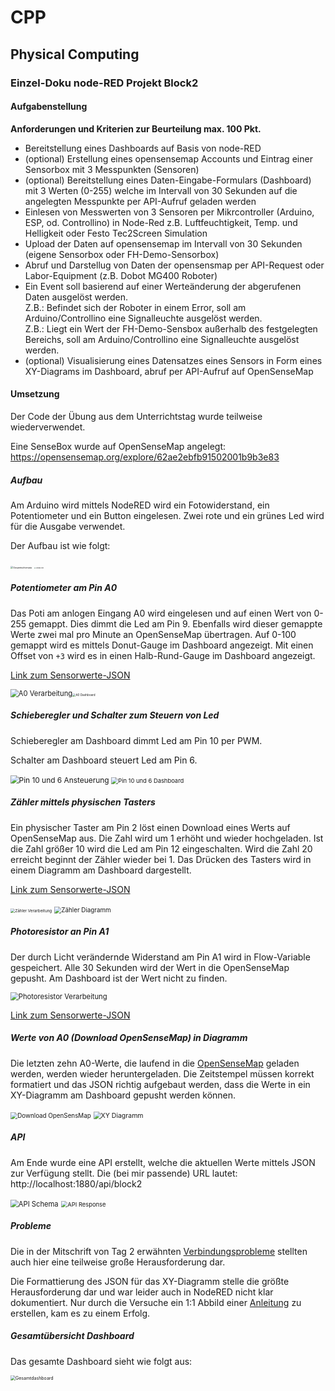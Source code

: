 # CPP  

## Physical Computing  

### Einzel-Doku node-RED Projekt Block2  

#### Aufgabenstellung  

**Anforderungen und Kriterien zur Beurteilung max. 100 Pkt.**  

- Bereitstellung eines Dashboards auf Basis von node-RED  
- (optional) Erstellung eines opensensemap Accounts und Eintrag einer Sensorbox mit 3 Messpunkten (Sensoren)  
- (optional) Bereitstellung eines Daten-Eingabe-Formulars (Dashboard) mit 3 Werten (0-255) welche im Intervall von 30 Sekunden auf die angelegten Messpunkte per API-Aufruf geladen werden  
- Einlesen von Messwerten von 3 Sensoren per Mikrcontroller (Arduino, ESP, od. Controllino) in Node-Red z.B. Luftfeuchtigkeit, Temp. und Helligkeit oder Festo Tec2Screen Simulation  
- Upload der Daten auf opensensemap im Intervall von 30 Sekunden (eigene Sensorbox oder FH-Demo-Sensorbox)  
- Abruf und Darstellug von Daten der opensensmap per API-Request oder Labor-Equipment (z.B. Dobot MG400 Roboter)  
- Ein Event soll basierend auf einer Werteänderung der abgerufenen Daten ausgelöst werden.  
  Z.B.: Befindet sich der Roboter in einem Error, soll am Arduino/Controllino eine Signalleuchte ausgelöst werden.  
  Z.B.: Liegt ein Wert der FH-Demo-Sensbox außerhalb des festgelegten Bereichs, soll am Arduino/Controllino eine Signalleuchte ausgelöst werden.  
- (optional) Visualisierung eines Datensatzes eines Sensors in Form eines XY-Diagrams im Dashboard, abruf per API-Aufruf auf OpenSenseMap  

#### Umsetzung  

Der Code der Übung aus dem Unterrichtstag wurde teilweise wiederverwendet.  

Eine SenseBox wurde auf OpenSenseMap angelegt: https://opensensemap.org/explore/62ae2ebfb91502001b9b3e83  

##### Aufbau

Am Arduino wird mittels NodeRED wird ein Fotowiderstand, ein Potentiometer und ein Button eingelesen. Zwei rote und ein grünes Led wird für die Ausgabe verwendet.  

Der Aufbau ist wie folgt:  

<img src="./pics/TAG2E_Aufbau_Gesamt.png" alt="Gesamtschemata" style="zoom:26%;" />

<img src="./pics/TAG2E_Arduino_Foto.jpg" alt="Aufbau Foto" style="zoom:16%;" />



##### Potentiometer am Pin A0  

Das Poti am anlogen Eingang A0 wird eingelesen und auf einen Wert von 0-255 gemappt. Dies dimmt die Led am Pin 9. Ebenfalls wird dieser gemappte Werte zwei mal pro Minute an OpenSenseMap übertragen. Auf 0-100 gemappt wird es mittels Donut-Gauge im Dashboard angezeigt. Mit einen Offset von `+3` wird es in einen Halb-Rund-Gauge im Dashboard angezeigt.  

[Link zum Sensorwerte-JSON](https://api.opensensemap.org/boxes/62ae2ebfb91502001b9b3e83/data/62ae2ebfb91502001b9b3e84)  

<img src="./pics/TAG2E_A0.png" alt="A0 Verarbeitung" style="zoom:80%;" /><img src="./pics/TAG2E_A0_Dash.png" alt="A0 Dashboard" style="zoom:33%;" />



##### Schieberegler und Schalter zum Steuern von Led  

Schieberegler am Dashboard dimmt Led am Pin 10 per PWM.  

Schalter am Dashboard steuert Led am Pin 6.  

<img src="./pics/TAG2E_Leds.png" alt="Pin 10 und 6 Ansteuerung" style="zoom:85%;" />

<img src="./pics/TAG2E_Leds_dash.png" alt="Pin 10 und 6 Dashboard" style="zoom:67%;" />



##### Zähler mittels physischen Tasters  

Ein physischer Taster am Pin 2 löst einen Download eines Werts auf OpenSenseMap aus. Die Zahl wird um 1 erhöht und wieder hochgeladen. Ist die Zahl größer 10 wird die Led am Pin 12 eingeschalten. Wird die Zahl 20 erreicht beginnt der Zähler wieder bei 1. Das Drücken des Tasters wird in einem Diagramm am Dashboard dargestellt.  

[Link zum Sensorwerte-JSON](https://api.opensensemap.org/boxes/62ae2ebfb91502001b9b3e83/data/62ae3c77b91502001ba20721)  

<img src="./pics/TAG2E_Taster.png" alt="Zähler Verarbeitung" style="zoom:45%;" /> <img src="./pics/TAG2E_Taster_Dash.png" alt="Zähler Diagramm" style="zoom:70%;" />

##### Photoresistor an Pin A1  

Der durch Licht verändernde Widerstand am Pin A1 wird in Flow-Variable gespeichert.  Alle 30 Sekunden wird der Wert in die OpenSenseMap gepusht. Am Dashboard ist der Wert nicht zu finden.  

<img src="./pics/TAG2E_A1.png" alt="Photoresistor Verarbeitung" style="zoom:80%;" />

[Link zum Sensorwerte-JSON](https://api.opensensemap.org/boxes/62ae2ebfb91502001b9b3e83/data/62ae50c5b91502001babf0ae)  

##### Werte von A0 (Download OpenSenseMap) in Diagramm  

Die letzten zehn A0-Werte, die laufend in die [OpenSenseMap](https://api.opensensemap.org/boxes/62ae2ebfb91502001b9b3e83/data/62ae2ebfb91502001b9b3e84) geladen werden, werden wieder heruntergeladen. Die Zeitstempel müssen korrekt formatiert und das JSON richtig aufgebaut werden, dass die Werte in ein XY-Diagramm am Dashboard gepusht werden können.  

<img src="./pics/TAG2E_A0_Download.png" alt="Download OpenSensMap" style="zoom:70%;" />

<img src="./pics/TAG2E_A0_Download_Dash.png" alt="XY Diagramm" style="zoom:75%;" />

##### API  

Am Ende wurde eine API erstellt, welche die aktuellen Werte mittels JSON zur Verfügung stellt. Die (bei mir passende) URL lautet: http://localhost:1880/api/block2  

<img src="./pics/TAG2E_API.png" alt="API Schema" style="zoom:80%;" />

<img src="./pics/TAG2E_API_Response.png" alt="API Response" style="zoom:67%;" />

##### Probleme  

Die in der Mitschrift von Tag 2 erwähnten [Verbindungsprobleme](./CPP_PhyCom_Tag2.md) stellten auch hier eine teilweise große Herausforderung dar.  

Die Formattierung des JSON für das XY-Diagramm stelle die größte Herausforderung dar und war leider auch in NodeRED nicht klar dokumentiert. Nur durch die Versuche ein 1:1 Abbild einer [Anleitung](https://github.com/node-red/node-red-dashboard/blob/master/Charts.md#example) zu erstellen, kam es zu einem Erfolg.  



##### Gesamtübersicht Dashboard

Das gesamte Dashboard sieht wie folgt aus:  

<img src="./pics/TAG2_Dashboard_Gesamt.png" alt="Gesamtdashboard" style="zoom:50%;" />